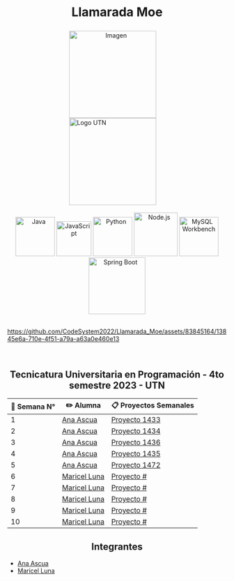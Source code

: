 <div align="center">
  <h1>Llamarada Moe</h1>
  <div align="left" style="display: inline-block;">
    <div align="center"> <!-- Este div centrará la imagen -->
      <img src="https://i.ibb.co/fHnmLGn/descarga-removebg-preview.png" alt="Imagen" width="200" style="max-height: 200px; vertical-align: middle; margin-right: 20px; margin-top: 0.2cm; vertical-align: text-bottom;">
    </div>
    <a href="https://www.frsr.utn.edu.ar/" style="display: inline-block; vertical-align: middle;">
      <img src="https://utn.edu.ar/images/logo-utn.png" alt="Logo UTN" width="200">
    </a>
  </div>
</div>
<br>
<div align="center">
  <a href="https://www.java.com/"><img src="https://cdn.icon-icons.com/icons2/2415/PNG/512/java_original_wordmark_logo_icon_146459.png" alt="Java" width="90" height="90"></a>
  <a href="https://www.javascript.com/"><img src="https://upload.wikimedia.org/wikipedia/commons/thumb/9/99/Unofficial_JavaScript_logo_2.svg/480px-Unofficial_JavaScript_logo_2.svg.png" alt="JavaScript" width="80" height="80"></a>
  <a href="https://www.python.org"><img src="https://miro.medium.com/v2/resize:fit:378/1*y6zvdl68fA-5nd9v-StFMg.png" alt="Python" width="90" height="90"></a>
  <a href="https://nodejs.org/"><img src="https://vistaran-tech.s3.ap-south-1.amazonaws.com/wp-content/uploads/2022/05/13104926/nodejs-logo.png" alt="Node.js" width="100" height="100"></a>
  <a href="https://www.mysql.com/products/workbench/"><img src="https://www.freepnglogos.com/uploads/logo-mysql-png/logo-mysql-mysql-logo-png-images-are-download-crazypng-21.png" alt="MySQL Workbench" width="90" height="90"></a>
<a href="https://spring.io/projects/spring-boot" style="margin-top: 40%;">
    <img src="https://upload.wikimedia.org/wikipedia/commons/4/44/Spring_Framework_Logo_2018.svg" alt="Spring Boot" width="130" height="130">
  </a>
</div>

<br> 

https://github.com/CodeSystem2022/Llamarada_Moe/assets/83845164/13845e6a-710e-4f51-a79a-a63a0e460e13

<br>


<div align="center">
  <h2><b>Tecnicatura Universitaria en Programación -   4to semestre 2023 - UTN</b></h2>
</div>

| 📆 Semana N° |✏️ Alumna                              | 📋 Proyectos Semanales                                    |
|--------|--------------------------------------|-----------------------------------------------------------------------|
| 1      | [Ana Ascua](https://github.com/aniascua) | [Proyecto 1433](https://github.com/orgs/CodeSystem2022/projects/1433) |
| 2      | [Ana Ascua](https://github.com/aniascua) | [Proyecto 1434](https://github.com/orgs/CodeSystem2022/projects/1434) |
| 3      | [Ana Ascua](https://github.com/aniascua) | [Proyecto 1436](https://github.com/orgs/CodeSystem2022/projects/1436) |
| 4      | [Ana Ascua](https://github.com/aniascua) | [Proyecto 1435](https://github.com/orgs/CodeSystem2022/projects/1435) |
| 5      | [Ana Ascua](https://github.com/aniascua) | [Proyecto 1472](https://github.com/orgs/CodeSystem2022/projects/1472) |
| 6      | [Maricel Luna](https://github.com/Macelluna) | [Proyecto #](https://github.com/orgs/CodeSystem2022/projects/#)       |
| 7      | [Maricel Luna](https://github.com/Macelluna) | [Proyecto #](https://github.com/orgs/CodeSystem2022/projects/#)       |
| 8      | [Maricel Luna](https://github.com/Macelluna) | [Proyecto #](https://github.com/orgs/CodeSystem2022/projects/#)       |
| 9      | [Maricel Luna](https://github.com/Macelluna) | [Proyecto #](https://github.com/orgs/CodeSystem2022/projects/#)       |
| 10     | [Maricel Luna](https://github.com/Macelluna) | [Proyecto #](https://github.com/orgs/CodeSystem2022/projects/#)       |


<div align="center">
  <h2><b>Integrantes</b></h2>
</div>

- [Ana Ascua](https://github.com/aniascua)
- [Maricel Luna](https://github.com/Macelluna)

